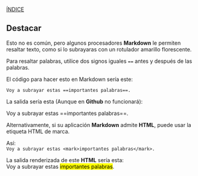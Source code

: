 [ÍNDICE](https://github.com/Zet0699/Guia_markdown/blob/Zet_main/README.md)


## **Destacar**

Esto no es común, pero algunos procesadores **Markdown** le permiten resaltar texto, como si lo subrayaras con un rotulador amarillo florescente.


 
Para resaltar palabras, utilice dos signos iguales `==` antes y después de las palabras.


El código para hacer esto en Markdown sería este:

`Voy a subrayar estas ==importantes palabras==.`

La salida sería esta (Aunque en **Github** no funcionará):
     
     
Voy a subrayar estas ==importantes palabras==.

Alternativamente, si su aplicación **Markdown** admite **HTML**, puede usar la etiqueta HTML de marca.
     
     
Así:    
`Voy a subrayar estas <mark>importantes palabras</mark>.`    
     
     
La salida renderizada de este **HTML** sería esta:    
Voy a subrayar estas <mark>importantes palabras</mark>.



